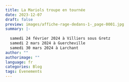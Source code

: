 ```yaml
---
title: La Mariols troupe en tournée
date: 2023-12-07
draft: false
preview: images/affiche-rage-dedans-1-_page-0001.jpg
summary: |-
  
  samedi 24 février 2024 à Villiers sous Gretz
  samedi 2 mars 2024 à Guercheville
  samedi 30 mars 2024 à Larchant
author: ""
authorimage: ""
language: fr
categories: Blog
tags: Évenements
---
```

